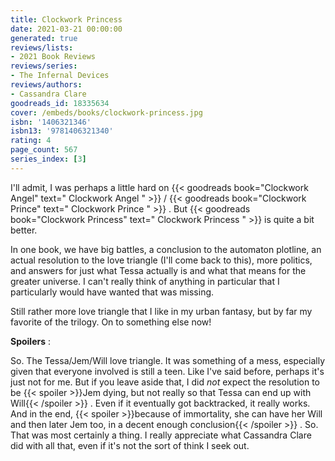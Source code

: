 ```yaml
---
title: Clockwork Princess
date: 2021-03-21 00:00:00
generated: true
reviews/lists:
- 2021 Book Reviews
reviews/series:
- The Infernal Devices
reviews/authors:
- Cassandra Clare
goodreads_id: 18335634
cover: /embeds/books/clockwork-princess.jpg
isbn: '1406321346'
isbn13: '9781406321340'
rating: 4
page_count: 567
series_index: [3]
---
```

I'll admit, I was perhaps a little hard on {{< goodreads book="Clockwork Angel" text=" Clockwork Angel " >}} / {{< goodreads book="Clockwork Prince" text=" Clockwork Prince " >}} . But {{< goodreads book="Clockwork Princess" text=" Clockwork Princess " >}} is quite a bit better.  

In one book, we have big battles, a conclusion to the automaton plotline, an actual resolution to the love triangle (I'll come back to this), more politics, and answers for just what Tessa actually is and what that means for the greater universe. I can't really think of anything in particular that I particularly would have wanted that was missing.  

<!--more-->

Still rather more love triangle that I like in my urban fantasy, but by far my favorite of the trilogy. On to something else now!  

**Spoilers** :  

So. The Tessa/Jem/Will love triangle. It was something of a mess, especially given that everyone involved is still a teen. Like I've said before, perhaps it's just not for me. But if you leave aside that, I did _not_ expect the resolution to be  {{< spoiler >}}Jem dying, but not really so that Tessa can end up with Will{{< /spoiler >}}  . Even if it eventually got backtracked, it really works. And in the end,  {{< spoiler >}}because of immortality, she can have her Will and then later Jem too, in a decent enough conclusion{{< /spoiler >}}  . So. That was most certainly a thing. I really appreciate what Cassandra Clare did with all that, even if it's not the sort of think I seek out.